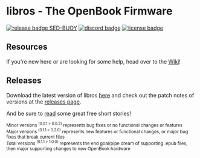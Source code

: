 # libros - The OpenBook Firmware 
[![release badge SED-BUOY](https://badgen.net/badge/libros/v0.9.3/green)](https://github.com/nvts8a/libros/raw/main/releases/libros-LATEST.uf2)
[![discord badge](https://badgen.net/badge/icon/discord?icon=discord&label)](https://discord.gg/bwNutkTCRA)
[![license badge](https://badgen.net/badge/license/MIT/red)](https://github.com/nvts8a/libros/blob/main/LICENSE.md)

## Resources

If you're new here or are looking for some help, head over to the [Wiki](https://github.com/nvts8a/libros/wiki)!

## Releases

Download the latest version of libros [here](https://github.com/nvts8a/libros/raw/main/releases/libros-LATEST.uf2)
and check out the patch notes of versions at the [releases page](https://github.com/nvts8a/libros/releases).

And be sure to [read](https://github.com/nvts8a/libros/tree/main/test/resources/short-stories) some great free short stories!

<sup>Minor versions <sup>(0.0.1 > 0.0.2)</sup> represents bug fixes or no functional changes or features</sup><br/>
<sup>Major versions <sup>(0.1.1 > 0.2.0)</sup> represents new features or functional changes, or major bug fixes that break current files</sup><br/>
<sup>Total versions <sup>(0.1.1 > 1.0.0)</sup> represents the end goal/pipe dream of supporting .epub files, then major supporting changes to new OpenBook hardware</sup><br/>
